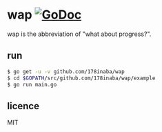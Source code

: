 # wap [![GoDoc](https://godoc.org/github.com/178inaba/wap?status.svg)](http://godoc.org/github.com/178inaba/wap)

wap is the abbreviation of "what about progress?".

## run

```bash
$ go get -u -v github.com/178inaba/wap
$ cd $GOPATH/src/github.com/178inaba/wap/example
$ go run main.go
```

## licence

MIT
